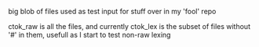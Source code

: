 big blob of files used as test input for stuff over in my 'fool' repo

ctok_raw is all the files, and currently ctok_lex is the subset of files
without '#' in them, usefull as I start to test non-raw lexing
